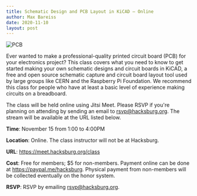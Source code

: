 ```yaml
---
title: Schematic Design and PCB Layout in KiCAD — Online
author: Max Bareiss
date: 2020-11-10
layout: post
---
```


![PCB](http://hacksburg.org/images/pcb.PNG)

Ever wanted to make a professional-quality printed circuit board (PCB) for your electronics project? This class covers what you need to know to get started making your own schematic designs and circuit boards in KiCAD, a free and open source schematic capture and circuit board layout tool used by large groups like CERN and the Raspberry Pi Foundation. We recommend this class for people who have at least a basic level of experience making circuits on a breadboard.

The class will be held online using Jitsi Meet. Please RSVP if you're planning on attending by sending an email to [rsvp@hacksburg.org](mailto:rsvp@hacksburg.org). The stream will be available at the URL listed below.

**Time**: November 15 from 1:00 to 4:00PM

**Location**: Online. The class instructor will not be at Hacksburg.

**URL**: <https://meet.hacksburg.org/class>

**Cost**: Free for members; $5 for non-members. Payment online can be done at <https://paypal.me/hacksburg>. Physical payment from non-members will be collected eventually on the honor system.

**RSVP**: RSVP by emailing [rsvp@hacksburg.org](mailto:rsvp@hacksburg.org).
